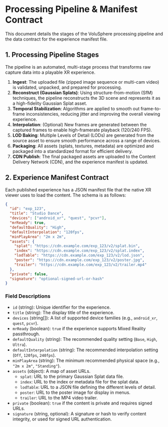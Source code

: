 # Processing Pipeline & Manifest Contract

This document details the stages of the VoluSphere processing pipeline and the data contract for the experience manifest file.

## 1. Processing Pipeline Stages

The pipeline is an automated, multi-stage process that transforms raw capture data into a playable XR experience.

1.  **Ingest**: The uploaded file (zipped image sequence or multi-cam video) is validated, unpacked, and prepared for processing.
2.  **Reconstruct (Gaussian Splats)**: Using structure-from-motion (SfM) techniques, the pipeline reconstructs the 3D scene and represents it as a high-fidelity Gaussian Splat asset.
3.  **Temporal Stabilization**: Algorithms are applied to smooth out frame-to-frame inconsistencies, reducing jitter and improving the overall viewing experience.
4.  **Interpolation**: (Optional) New frames are generated between the captured frames to enable high-framerate playback (120/240 FPS).
5.  **LOD Baking**: Multiple Levels of Detail (LODs) are generated from the source asset to ensure smooth performance across a range of devices.
6.  **Packaging**: All assets (splats, textures, metadata) are optimized and packaged into a standardized format for efficient delivery.
7.  **CDN Publish**: The final packaged assets are uploaded to the Content Delivery Network (CDN), and the experience manifest is updated.

## 2. Experience Manifest Contract

Each published experience has a JSON manifest file that the native XR viewer uses to load the content. The schema is as follows:

```json
{
  "id": "exp_123",
  "title": "Studio Dance",
  "devices": ["android_xr", "quest", "pcvr"],
  "mrReady": true,
  "defaultQuality": "High",
  "defaultInterpolation": "120fps",
  "minPlayArea": "2m x 2m",
  "assets": {
    "splat": "https://cdn.example.com/exp_123/v2/splat.bin",
    "index": "https://cdn.example.com/exp_123/v2/splat.index",
    "lodTable": "https://cdn.example.com/exp_123/v2/lod.json",
    "poster": "https://cdn.example.com/exp_123/v2/poster.jpg",
    "trailer": "https://cdn.example.com/exp_123/v2/trailer.mp4"
  },
  "private": false,
  "signature": "optional-signed-url-or-hash"
}
```

### Field Descriptions

-   `id` (string): Unique identifier for the experience.
-   `title` (string): The display title of the experience.
-   `devices` (string[]): A list of supported device families (e.g., `android_xr`, `quest`, `pcvr`).
-   `mrReady` (boolean): `true` if the experience supports Mixed Reality passthrough.
-   `defaultQuality` (string): The recommended quality setting (`Base`, `High`, `Ultra`).
-   `defaultInterpolation` (string): The recommended interpolation setting (`Off`, `120fps`, `240fps`).
-   `minPlayArea` (string): The minimum recommended physical space (e.g., `"2m x 2m"`, `"Standing"`).
-   `assets` (object): A map of asset URLs.
    -   `splat`: URL to the primary Gaussian Splat data file.
    -   `index`: URL to the index or metadata file for the splat data.
    -   `lodTable`: URL to a JSON file defining the different levels of detail.
    -   `poster`: URL to the poster image for display in menus.
    -   `trailer`: URL to the MP4 video trailer.
-   `private` (boolean): `true` if the content is private and requires signed URLs.
-   `signature` (string, optional): A signature or hash to verify content integrity, or used for signed URL authentication.
